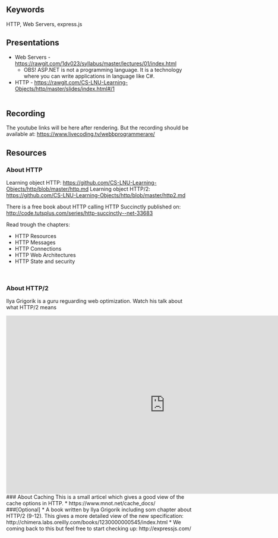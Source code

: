 ## Keywords
HTTP, Web Servers, express.js

## Presentations
* Web Servers - https://rawgit.com/1dv023/syllabus/master/lectures/01/index.html
  * OBS! ASP.NET is not a programming language. It is a technology where you can write applications in language like C#.
* HTTP - https://rawgit.com/CS-LNU-Learning-Objects/http/master/slides/index.html#/1
<br /><br />

## Recording
The youtube links will be here after rendering.
But the recording should be available at: https://www.livecoding.tv/webbprogrammerare/

## Resources
### About HTTP

Learning object HTTP: https://github.com/CS-LNU-Learning-Objects/http/blob/master/http.md
Learning object HTTP/2: https://github.com/CS-LNU-Learning-Objects/http/blob/master/http2.md

There is a free book about HTTP calling HTTP Succinctly published on:
http://code.tutsplus.com/series/http-succinctly--net-33683

Read trough the chapters:
* HTTP Resources
* HTTP Messages
* HTTP Connections
* HTTP Web Architectures
* HTTP State and security
<br />

### About HTTP/2
Ilya Grigorik is a guru reguarding web optimization. Watch his talk about what HTTP/2 means<br />
<iframe width="854" height="480" src="https://www.youtube.com/embed/yURLTwZ3ehk" frameborder="0" allowfullscreen></iframe>

<br />
### About Caching
This is a small articel which gives a good view of the cache options in HTTP.
* https://www.mnot.net/cache_docs/

<br />
###[Optional]
* A book written by Ilya Grigorik including som chapter about HTTP/2 (9-12). This gives a more detailed view of the new specification: http://chimera.labs.oreilly.com/books/1230000000545/index.html
* We coming back to this but feel free to start checking up: http://expressjs.com/
